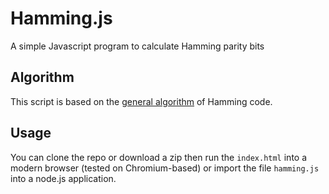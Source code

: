 # Hamming.js

A simple Javascript program to calculate Hamming parity bits

## Algorithm

This script is based on the [general algorithm](https://en.wikipedia.org/wiki/Hamming_code#General_algorithm) of Hamming code.

## Usage

You can clone the repo or download a zip then run the `index.html` into a modern browser (tested on Chromium-based) or import the file `hamming.js` into a node.js application.
